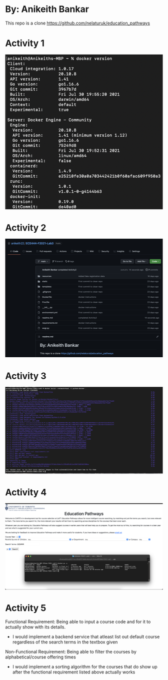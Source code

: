 
# By: Anikeith Bankar 

This repo is a clone https://github.com/nelaturuk/education_pathways

# Activity 1

![Activity1](screenshots/Lab3_Activity1.png)

# Activity 2

![Activity2](screenshots/Lab3_Activity2.png)

# Activity 3

![Activity3](screenshots/Lab3_Activity3.png)

# Activity 4

![Activity4](screenshots/Lab3_Activity4.png)

# Activity 5

Functional Requirement: Being able to input a course code and for it to actually show with its details.
  - I would implement a backend service that atleast list out default course regardless of the search terms in the textbox given

Non-Functional Requirement: Being able to filter the courses by alphabetical/course offering times
  - I would implement a sorting algorithm for the courses that do show up after the functional requirement listed above actually works
